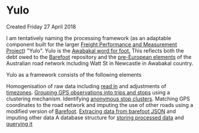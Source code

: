 # Yulo
Created Friday 27 April 2018

I am tentatively naming the processing framework (as an adaptable component built for the larger [Freight Performance and Measurement Project](./FPMP.md)) "Yulo". Yulo is the [Awabakal word for foot.](http://hri.newcastle.edu.au/AwabakalEnglish/Awabakal1834.html) This reflects both the debt owed to the [Barefoot](./Processing/Barefoot.md) repository and the [pre-European elements](http://hri.newcastle.edu.au/AwabakalEnglish/Awabakal1834.html) of the Australian road network including Watt St in Newcastle in Awabakal country.

Yulo as a framework consists of the following elements

Homogenisation of raw data including [read in](./Raw_data_and_perparation/Data_read_in.md) and adjustments of [timezones](./Raw_data_and_perparation/Timezones.md).
[Grouping GPS observations into trips and stops](./Processing/Tripgrouping.md) using a clustering mechanism.
Identifying [anonymous stop clusters](./Processing/SummaryStops.md).
Matching GPS coordinates to the road network and imputing the use of other roads using a modified version of [Barefoot](./Processing/Barefoot.md).
[Extracing data from barefoot JSON](./Processing/postbarefoot.md) and imputing other data
A database structure for [storing processed data](./Storage_of_processed_data.md) and [querying it](./Display_and_queries/Queries.md)

